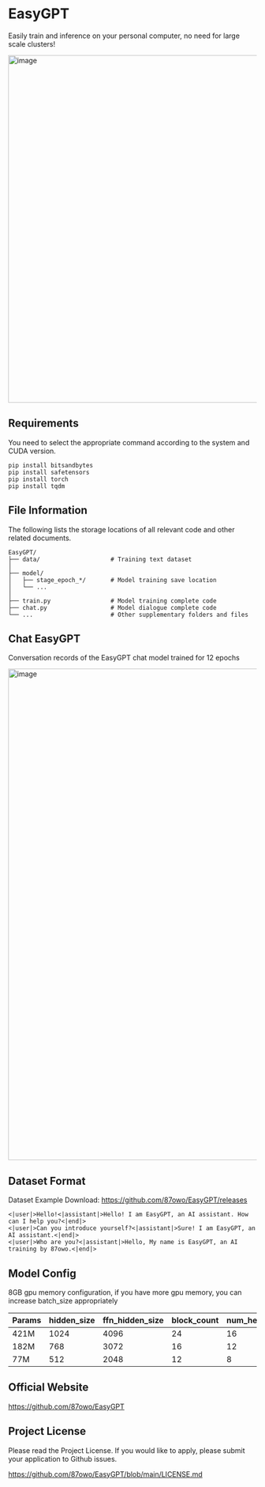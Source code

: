 # EasyGPT

Easily train and inference on your personal computer, no need for large scale clusters!

<img width="1397" height="703" alt="image" src="https://github.com/user-attachments/assets/718aed82-5a84-4d39-ad4d-eb8b2fb031e8" />

## Requirements

You need to select the appropriate command according to the system and CUDA version.

```
pip install bitsandbytes
pip install safetensors
pip install torch
pip install tqdm
```

## File Information

The following lists the storage locations of all relevant code and other related documents.

```
EasyGPT/
├── data/                    # Training text dataset
│
├── model/
│   ├── stage_epoch_*/       # Model training save location
│   └── ...
│
├── train.py                 # Model training complete code
├── chat.py                  # Model dialogue complete code
└── ...                      # Other supplementary folders and files
```

## Chat EasyGPT

Conversation records of the EasyGPT chat model trained for 12 epochs

<img width="2125" height="994" alt="image" src="https://github.com/user-attachments/assets/7da6d05d-47ad-47f2-86e0-068f6652d06b" />

## Dataset Format

Dataset Example Download: https://github.com/87owo/EasyGPT/releases

```
<|user|>Hello!<|assistant|>Hello! I am EasyGPT, an AI assistant. How can I help you?<|end|>
<|user|>Can you introduce yourself?<|assistant|>Sure! I am EasyGPT, an AI assistant.<|end|>
<|user|>Who are you?<|assistant|>Hello, My name is EasyGPT, an AI training by 87owo.<|end|>
```

## Model Config

8GB gpu memory configuration, if you have more gpu memory, you can increase batch_size appropriately

| Params | hidden_size | ffn_hidden_size | block_count | num_heads | vocab_size | batch_size |
|--------|-------------|-----------------|-------------|-----------|------------|------------|
| 421M   | 1024        | 4096            | 24          | 16        | 32000      | 2          |
| 182M   | 768         | 3072            | 16          | 12        | 32000      | 4          |
| 77M    | 512         | 2048            | 12          | 8         | 32000      | 8          |

## Official Website

https://github.com/87owo/EasyGPT

## Project License

Please read the Project License. If you would like to apply, please submit your application to Github issues.

https://github.com/87owo/EasyGPT/blob/main/LICENSE.md
